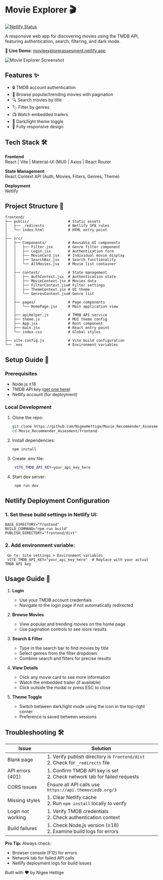 # Movie Explorer 🎬

[![Netlify Status](https://api.netlify.com/api/v1/badges/YOUR_DEPLOY_ID/deploy-status)](https://app.netlify.com/sites/movieexplorerassesment/deploys)

A responsive web app for discovering movies using the TMDB API, featuring authentication, search, filtering, and dark mode.

🔗 **Live Demo**: [movieexplorerassesment.netlify.app](https://movieexplorerassesment.netlify.app)

![Movie Explorer Screenshot](./frontend/public/screenshot.png)

## Features ✨

- 🔒 TMDB account authentication
- 🎥 Browse popular/trending movies with pagination
- 🔍 Search movies by title
- 🏷️ Filter by genres
- 📺 Watch embedded trailers
- 🌙 Dark/light theme toggle
- 📱 Fully responsive design

## Tech Stack 🛠️

**Frontend**  
React | Vite | Material-UI (MUI) | Axios | React Router

**State Management**  
React Context API (Auth, Movies, Filters, Genres, Theme)

**Deployment**  
Netlify

## Project Structure 📂
    
    frontend/
    ├── public/                  # Static assets
    │   ├── _redirects           # Netlify SPA rules
    │   └── index.html           # HTML entry point
    │
    ├── src/
    │   ├── Components/          # Reusable UI components
    │   │   ├── Filter.jsx       # Genre filter component
    │   │   ├── Login.jsx        # Authentication form
    │   │   ├── MovieCard.jsx    # Individual movie display
    │   │   ├── SearchBar.jsx    # Search functionality
    │   │   └── AllMovies.jsx    # Movie list container
    │   │
    │   ├── context/             # State management
    │   │   ├── AuthContext.jsx  # Authentication state
    │   │   ├── MovieContext.jsx # Movies data
    │   │   ├── FilterContext.jsx# Filter settings
    │   │   ├── ThemeContext.jsx # UI theme
    │   │   └── GenresContext.jsx# Genre list
    │   │
    │   ├── pages/               # Page components
    │   │   └── HomePage.jsx     # Main application view
    │   │
    │   ├── apiHelper.js         # TMDB API service
    │   ├── theme.js             # MUI theme config
    │   ├── App.jsx              # Root component
    │   ├── main.jsx             # React entry point
    │   └── index.css            # Global styles
    │
    ├── vite.config.js           # Vite build configuration
    └── .env                     # Environment variables

## Setup Guide 🚀

### Prerequisites
- Node.js ≥18
- TMDB API key ([get one here](https://www.themoviedb.org/settings/api))
- Netlify account (for deployment)

### Local Development
1. Clone the repo:
   ```bash
   git clone https://github.com/NigeeHettige/Movie_Recommender_Assesment.git
   cd Movie_Recommender_Assesment/frontend

2. Install dependencies:
    ```bash  
    npm install
    

3. Create .env file:
   ```bash
    VITE_TMDB_API_KEY=your_api_key_here
   
4. Start dev server:
   ```bash
    npm run dev

## Netlify Deployment Configuration

### 1. Set these build settings in Netlify UI:
    BASE_DIRECTORY="frontend"
    BUILD_COMMAND="npm run build"
    PUBLISH_DIRECTORY="frontend/dist"

### 2. Add environment variable:
     Go to: Site settings > Environment variables
     VITE_TMDB_API_KEY="your_api_key_here"  # Replace with your actual TMDB API key

## Usage Guide 📖

1. **Login**  
   - Use your TMDB account credentials
   - Navigate to the login page if not automatically redirected

2. **Browse Movies**  
   - View popular and trending movies on the home page
   - Use pagination controls to see more results

3. **Search & Filter**  
   - Type in the search bar to find movies by title
   - Select genres from the filter dropdown
   - Combine search and filters for precise results

4. **View Details**  
   - Click any movie card to see more information
   - Watch the embedded trailer (if available)
   - Click outside the modal or press ESC to close

5. **Theme Toggle**  
   - Switch between dark/light mode using the icon in the top-right corner
   - Preference is saved between sessions

## Troubleshooting 🛠

| Issue                  | Solution                                                                 |
|------------------------|--------------------------------------------------------------------------|
| Blank page             | 1. Verify publish directory is `frontend/dist`<br>2. Check for `_redirects` file |
| API errors (401)       | 1. Confirm TMDB API key is set<br>2. Check network tab for failed requests |
| CORS issues            | Ensure all API calls use `https://api.themoviedb.org/3`                  |
| Missing styles         | 1. Clear Netlify cache<br>2. Run `npm install` locally to verify         |
| Login not working      | 1. Verify TMDB credentials<br>2. Check authentication context            |
| Build failures         | 1. Check Node.js version (≥18)<br>2. Examine build logs for errors       |

**Pro Tip:** Always check:
- Browser console (F12) for errors
- Network tab for failed API calls
- Netlify deployment logs for build issues

Built with ❤️ by Nigee Hettige


   
